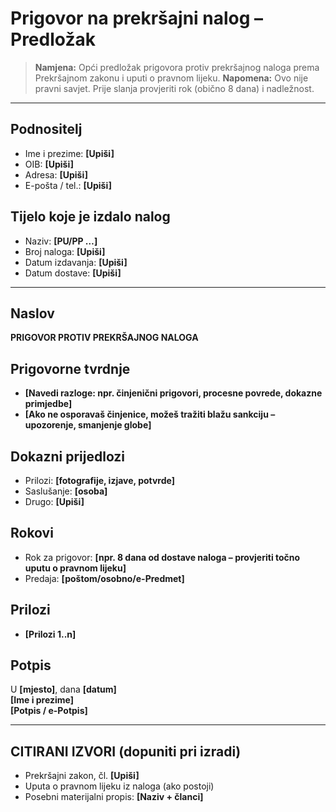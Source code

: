 # Prigovor na prekršajni nalog – Predložak

> **Namjena:** Opći predložak prigovora protiv prekršajnog naloga prema Prekršajnom zakonu i uputi o pravnom lijeku.
> **Napomena:** Ovo nije pravni savjet. Prije slanja provjeriti rok (obično 8 dana) i nadležnost.

---

## Podnositelj
- Ime i prezime: **[Upiši]**
- OIB: **[Upiši]**
- Adresa: **[Upiši]**
- E-pošta / tel.: **[Upiši]**

## Tijelo koje je izdalo nalog
- Naziv: **[PU/PP …]**
- Broj naloga: **[Upiši]**
- Datum izdavanja: **[Upiši]**
- Datum dostave: **[Upiši]**

---

## Naslov
**PRIGOVOR PROTIV PREKRŠAJNOG NALOGA**

## Prigovorne tvrdnje
- **[Navedi razloge: npr. činjenični prigovori, procesne povrede, dokazne primjedbe]**
- **[Ako ne osporavaš činjenice, možeš tražiti blažu sankciju – upozorenje, smanjenje globе]**

## Dokazni prijedlozi
- Prilozi: **[fotografije, izjave, potvrde]**
- Saslušanje: **[osoba]**
- Drugo: **[Upiši]**

## Rokovi
- Rok za prigovor: **[npr. 8 dana od dostave naloga – provjeriti točno uputu o pravnom lijeku]**
- Predaja: **[poštom/osobno/e-Predmet]**

## Prilozi
- **[Prilozi 1..n]**

## Potpis
U **[mjesto]**, dana **[datum]**  
**[Ime i prezime]**  
**[Potpis / e-Potpis]**

---

## CITIRANI IZVORI (dopuniti pri izradi)
- Prekršajni zakon, čl. **[Upiši]**
- Uputa o pravnom lijeku iz naloga (ako postoji)
- Posebni materijalni propis: **[Naziv + članci]**
